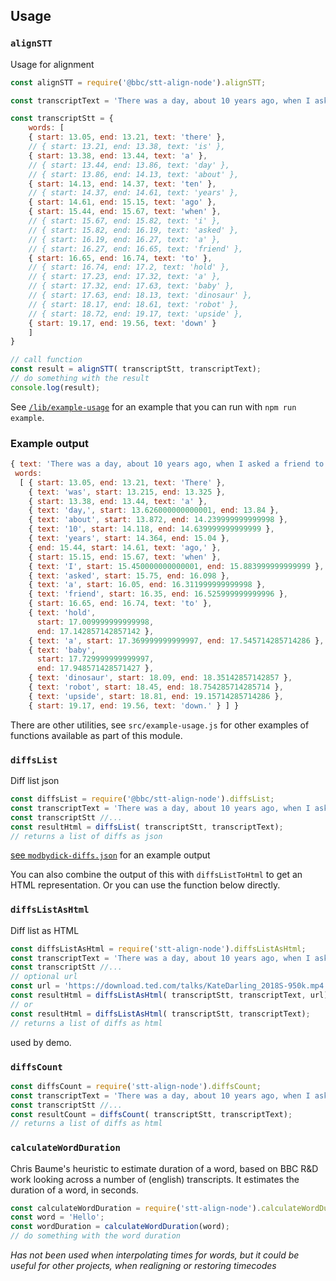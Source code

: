 ## Usage

### `alignSTT`
Usage for alignment

```js
const alignSTT = require('@bbc/stt-align-node').alignSTT;

const transcriptText = 'There was a day, about 10 years ago, when I asked a friend to hold a baby dinosaur robot upside down. ';

const transcriptStt = { 
    words: [
    { start: 13.05, end: 13.21, text: 'there' },
    // { start: 13.21, end: 13.38, text: 'is' },
    { start: 13.38, end: 13.44, text: 'a' },
    // { start: 13.44, end: 13.86, text: 'day' },
    // { start: 13.86, end: 14.13, text: 'about' },
    { start: 14.13, end: 14.37, text: 'ten' },
    // { start: 14.37, end: 14.61, text: 'years' },
    { start: 14.61, end: 15.15, text: 'ago' },
    { start: 15.44, end: 15.67, text: 'when' },
    // { start: 15.67, end: 15.82, text: 'i' },
    // { start: 15.82, end: 16.19, text: 'asked' },
    // { start: 16.19, end: 16.27, text: 'a' },
    // { start: 16.27, end: 16.65, text: 'friend' },
    { start: 16.65, end: 16.74, text: 'to' },
    // { start: 16.74, end: 17.2, text: 'hold' },
    // { start: 17.23, end: 17.32, text: 'a' },
    // { start: 17.32, end: 17.63, text: 'baby' },
    // { start: 17.63, end: 18.13, text: 'dinosaur' },
    // { start: 18.17, end: 18.61, text: 'robot' },
    // { start: 18.72, end: 19.17, text: 'upside' },
    { start: 19.17, end: 19.56, text: 'down' } 
    ]
}

// call function 
const result = alignSTT( transcriptStt, transcriptText);
// do something with the result
console.log(result);
```

See [`/lib/example-usage`](./lib/example-usage.js) for an example that you can run with `npm run example`.

### Example output
 ```js
 { text: 'There was a day, about 10 years ago, when I asked a friend to hold a baby dinosaur robot upside down. ',
  words:
   [ { start: 13.05, end: 13.21, text: 'There' },
     { text: 'was', start: 13.215, end: 13.325 },
     { start: 13.38, end: 13.44, text: 'a' },
     { text: 'day,', start: 13.626000000000001, end: 13.84 },
     { text: 'about', start: 13.872, end: 14.239999999999998 },
     { text: '10', start: 14.118, end: 14.639999999999999 },
     { text: 'years', start: 14.364, end: 15.04 },
     { end: 15.44, start: 14.61, text: 'ago,' },
     { start: 15.15, end: 15.67, text: 'when' },
     { text: 'I', start: 15.450000000000001, end: 15.883999999999999 },
     { text: 'asked', start: 15.75, end: 16.098 },
     { text: 'a', start: 16.05, end: 16.311999999999998 },
     { text: 'friend', start: 16.35, end: 16.525999999999996 },
     { start: 16.65, end: 16.74, text: 'to' },
     { text: 'hold',
       start: 17.009999999999998,
       end: 17.142857142857142 },
     { text: 'a', start: 17.369999999999997, end: 17.545714285714286 },
     { text: 'baby',
       start: 17.729999999999997,
       end: 17.948571428571427 },
     { text: 'dinosaur', start: 18.09, end: 18.35142857142857 },
     { text: 'robot', start: 18.45, end: 18.754285714285714 },
     { text: 'upside', start: 18.81, end: 19.15714285714286 },
     { start: 19.17, end: 19.56, text: 'down.' } ] }
```

There are other utilities, see `src/example-usage.js` for other examples of functions available as part of this module.

###  ``diffsList``
Diff list json 

```js
const diffsList = require('@bbc/stt-align-node').diffsList;
const transcriptText = 'There was a day, about 10 years ago, when I asked a friend to hold a baby dinosaur robot upside down. ';
const transcriptStt //...
const resultHtml = diffsList( transcriptStt, transcriptText);
// returns a list of diffs as json 
```

[see `modbydick-diffs.json`](sample/output/modbydick-diffs.json) for an example output

You can also combine the output of this with `diffsListToHtml` to get an HTML representation. Or you can use the function below directly.

### `diffsListAsHtml`

Diff list as HTML
```js
const diffsListAsHtml = require('stt-align-node').diffsListAsHtml;
const transcriptText = 'There was a day, about 10 years ago, when I asked a friend to hold a baby dinosaur robot upside down. ';
const transcriptStt //...
// optional url 
const url = 'https://download.ted.com/talks/KateDarling_2018S-950k.mp4';
const resultHtml = diffsListAsHtml( transcriptStt, transcriptText, url);
// or 
const resultHtml = diffsListAsHtml( transcriptStt, transcriptText);
// returns a list of diffs as html 
```

used by demo. 

### `diffsCount`

```js
const diffsCount = require('stt-align-node').diffsCount;
const transcriptText = 'There was a day, about 10 years ago, when I asked a friend to hold a baby dinosaur robot upside down. ';
const transcriptStt //...
const resultCount = diffsCount( transcriptStt, transcriptText);
// returns a list of diffs as html 
```

### `calculateWordDuration`

Chris Baume's heuristic to estimate duration of a word, based on BBC R&D work looking across a number of (english) transcripts. It estimates the duration of a word, in seconds.

```js
const calculateWordDuration = require('stt-align-node').calculateWordDuration;
const word = 'Hello';
const wordDuration = calculateWordDuration(word);
// do something with the word duration 
```

_Has not been used when interpolating times for words, but it could be useful for other projects, when realigning or restoring timecodes_
